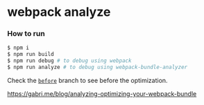 # webpack analyze

### How to run

```sh
$ npm i
$ npm run build
$ npm run debug # to debug using webpack
$ npm run analyze # to debug using webpack-bundle-analyzer
```

Check the [`before`](https://github.com/ahmedelgabri/webpack-analyze/tree/before) branch to see before the optimization.

https://gabri.me/blog/analyzing-optimizing-your-webpack-bundle

